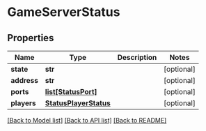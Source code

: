 # GameServerStatus

## Properties
Name | Type | Description | Notes
------------ | ------------- | ------------- | -------------
**state** | **str** |  | [optional] 
**address** | **str** |  | [optional] 
**ports** | [**list[StatusPort]**](StatusPort.md) |  | [optional] 
**players** | [**StatusPlayerStatus**](StatusPlayerStatus.md) |  | [optional] 

[[Back to Model list]](../README.md#documentation-for-models) [[Back to API list]](../README.md#documentation-for-api-endpoints) [[Back to README]](../README.md)

